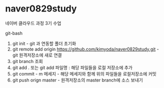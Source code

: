 # naver0829study
네이버 클라우드 과정 3기 수업 


git-bash
1. git init - git 과 연동할 폴더 초기화
2. git remote add origin https://github.com/kimyoda/naver0829study.git -  git 원격저장소에 새로 연결
3. git branch 조회
4. git add . 또는 git add 파일명 : 해당 파일들을 로컬 저장소에 추가
5. git commit - m 메세지 - 해당 메세지와 함께 위의 파일들을 로컬저장소에 커밋
6. git push orign master - 원격저장소의 master branch에 소스 보내기
